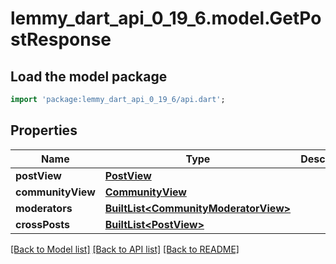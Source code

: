 # lemmy_dart_api_0_19_6.model.GetPostResponse

## Load the model package
```dart
import 'package:lemmy_dart_api_0_19_6/api.dart';
```

## Properties
Name | Type | Description | Notes
------------ | ------------- | ------------- | -------------
**postView** | [**PostView**](PostView.md) |  | 
**communityView** | [**CommunityView**](CommunityView.md) |  | 
**moderators** | [**BuiltList&lt;CommunityModeratorView&gt;**](CommunityModeratorView.md) |  | 
**crossPosts** | [**BuiltList&lt;PostView&gt;**](PostView.md) |  | 

[[Back to Model list]](../README.md#documentation-for-models) [[Back to API list]](../README.md#documentation-for-api-endpoints) [[Back to README]](../README.md)


